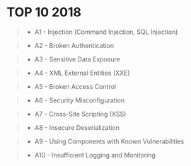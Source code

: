   # TOP 10 2018
  
  >* A1 - Injection (Command Injection, SQL Injection)
    
   >* A2 - Broken Authentication
    
   >* A3 - Sensitive Data Exposure
    
   >* A4 - XML External Entities (XXE)
    
   >* A5 - Broken Access Control
   
   >* A6 - Security Misconfiguration
   
   >* A7 - Cross-Site Scripting (XSS)
  
   >* A8 - Insecure Deserialization
  
   >* A9 - Using Components with Known Vulnerabilities
    
   >* A10 - Insufficient Logging and Monitoring
